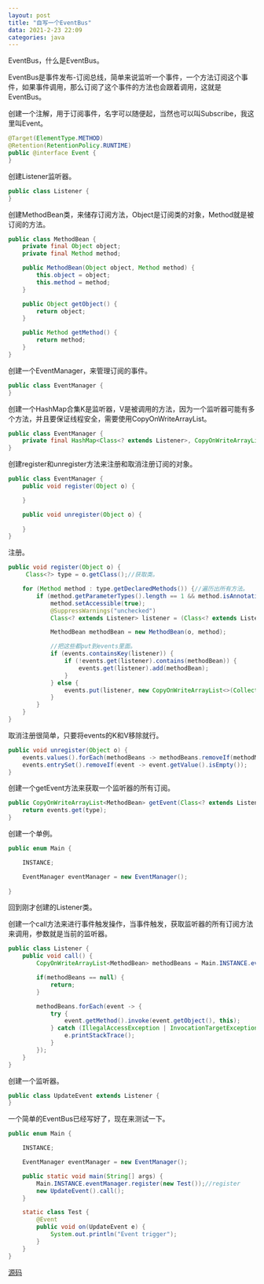 ```yaml
---
layout: post
title: "自写一个EventBus"
data: 2021-2-23 22:09
categories: java
---
```


EventBus，什么是EventBus。

EventBus是事件发布-订阅总线，简单来说监听一个事件，一个方法订阅这个事件，如果事件调用，那么订阅了这个事件的方法也会跟着调用，这就是EventBus。

创建一个注解，用于订阅事件，名字可以随便起，当然也可以叫Subscribe，我这里叫Event。

```java
@Target(ElementType.METHOD)
@Retention(RetentionPolicy.RUNTIME)
public @interface Event {
}
```

创建Listener监听器。

```java
public class Listener {
}
```

创建MethodBean类，来储存订阅方法，Object是订阅类的对象，Method就是被订阅的方法。

```java
public class MethodBean {
    private final Object object;
    private final Method method;

    public MethodBean(Object object, Method method) {
        this.object = object;
        this.method = method;
    }

    public Object getObject() {
        return object;
    }

    public Method getMethod() {
        return method;
    }
}
```

创建一个EventManager，来管理订阅的事件。

```java
public class EventManager {
}
```

创建一个HashMap合集K是监听器，V是被调用的方法，因为一个监听器可能有多个方法，并且要保证线程安全，需要使用CopyOnWriteArrayList。

```java
public class EventManager {
    private final HashMap<Class<? extends Listener>, CopyOnWriteArrayList<MethodBean>> events = new HashMap<>();
}
```

创建register和unregister方法来注册和取消注册订阅的对象。

```java
public class EventManager {
    public void register(Object o) {

    }

    public void unregister(Object o) {
        
    }
}
```

注册。

```java
public void register(Object o) {
     Class<?> type = o.getClass();//获取类。

    for (Method method : type.getDeclaredMethods()) {//遍历出所有方法。
        if (method.getParameterTypes().length == 1 && method.isAnnotationPresent(Event.class)) {//保证方法只有一个参数，并且有Event这个注解。
            method.setAccessible(true);
            @SuppressWarnings("unchecked")
            Class<? extends Listener> listener = (Class<? extends Listener>) method.getParameterTypes()[0];

            MethodBean methodBean = new MethodBean(o, method);

            //把这些都put到events里面。
            if (events.containsKey(listener)) {
                if (!events.get(listener).contains(methodBean)) {
                    events.get(listener).add(methodBean);
                }
            } else {
                events.put(listener, new CopyOnWriteArrayList<>(Collections.singletonList(methodBean)));
            }
        }
    }
}
```

取消注册很简单，只要将events的K和V移除就行。

```java
public void unregister(Object o) {
    events.values().forEach(methodBeans -> methodBeans.removeIf(methodMethodBean -> methodMethodBean.getObject().equals(o)));
    events.entrySet().removeIf(event -> event.getValue().isEmpty());
}
```

创建一个getEvent方法来获取一个监听器的所有订阅。

```java
public CopyOnWriteArrayList<MethodBean> getEvent(Class<? extends Listener> type) {
    return events.get(type);
}
```

创建一个单例。

```java
public enum Main {

    INSTANCE;

    EventManager eventManager = new EventManager();
    
}
```

回到刚才创建的Listener类。

创建一个call方法来进行事件触发操作，当事件触发，获取监听器的所有订阅方法来调用，参数就是当前的监听器。

```java
public class Listener {
    public void call() {
        CopyOnWriteArrayList<MethodBean> methodBeans = Main.INSTANCE.eventManager.getEvent(this.getClass());

        if(methodBeans == null) {
            return;
        }

        methodBeans.forEach(event -> {
            try {
                event.getMethod().invoke(event.getObject(), this);
            } catch (IllegalAccessException | InvocationTargetException e) {
                e.printStackTrace();
            }
        });
    }
}
```

创建一个监听器。

```java
public class UpdateEvent extends Listener {
}
```

一个简单的EventBus已经写好了，现在来测试一下。

```java
public enum Main {

    INSTANCE;

    EventManager eventManager = new EventManager();

    public static void main(String[] args) {
        Main.INSTANCE.eventManager.register(new Test());//register
        new UpdateEvent().call();
    }

    static class Test {
        @Event
        public void on(UpdateEvent e) {
            System.out.println("Event trigger");
        }
    }
}
```

[源码](https://github.com/Enaium-Learn/EventBus)